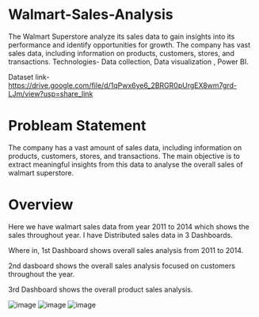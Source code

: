 # Walmart-Sales-Analysis
The Walmart Superstore analyze its sales data to gain insights into its performance and identify opportunities for growth. The company has vast sales data, including information on products, customers, stores, and transactions. Technologies- Data collection, Data visualization , Power BI.

Dataset link- https://drive.google.com/file/d/1qPwx6ye6_2BRGR0pUrgEX8wm7grd-LJm/view?usp=share_link

# Probleam Statement
The company has a vast amount of sales data, including information on products, customers, stores, and transactions. The main objective is to extract meaningful insights from this data to analyse the overall sales of walmart superstore. 

# Overview
Here we have walmart sales data from year 2011 to 2014 which shows the sales throughout year.
I have Distributed sales data in 3 Dashboards.

Where in, 1st Dashboard shows overall sales analysis from 2011 to 2014.

2nd dasboard shows the overall sales analysis focused on customers throughout the year.

3rd Dashboard shows the overall product sales analysis.


![image](https://github.com/shru078/Walmart-Sales-Analysis/assets/122980571/b5f083d2-668d-4879-9d26-30b5f8cd5da7)
![image](https://github.com/shru078/Walmart-Sales-Analysis/assets/122980571/f497cf04-3fdc-4301-88dc-c3802c3e2ef6)
![image](https://github.com/shru078/Walmart-Sales-Analysis/assets/122980571/a102bacf-12c4-4e9b-ae1f-a39574610ede)


